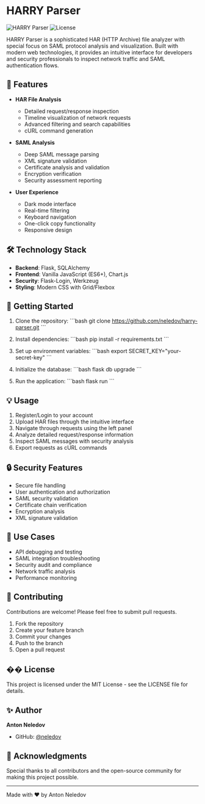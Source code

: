# HARRY Parser

![HARRY Parser](https://img.shields.io/badge/HARRY-Parser-89CFF0?style=for-the-badge)
![License](https://img.shields.io/badge/license-MIT-green?style=for-the-badge)

HARRY Parser is a sophisticated HAR (HTTP Archive) file analyzer with special focus on SAML protocol analysis and visualization. Built with modern web technologies, it provides an intuitive interface for developers and security professionals to inspect network traffic and SAML authentication flows.

## 🚀 Features

- **HAR File Analysis**
  - Detailed request/response inspection
  - Timeline visualization of network requests
  - Advanced filtering and search capabilities
  - cURL command generation

- **SAML Analysis**
  - Deep SAML message parsing
  - XML signature validation
  - Certificate analysis and validation
  - Encryption verification
  - Security assessment reporting

- **User Experience**
  - Dark mode interface
  - Real-time filtering
  - Keyboard navigation
  - One-click copy functionality
  - Responsive design

## 🛠 Technology Stack

- **Backend**: Flask, SQLAlchemy
- **Frontend**: Vanilla JavaScript (ES6+), Chart.js
- **Security**: Flask-Login, Werkzeug
- **Styling**: Modern CSS with Grid/Flexbox

## 🚦 Getting Started

1. Clone the repository:
\`\`\`bash
git clone https://github.com/neledov/harry-parser.git
\`\`\`

2. Install dependencies:
\`\`\`bash
pip install -r requirements.txt
\`\`\`

3. Set up environment variables:
\`\`\`bash
export SECRET_KEY="your-secret-key"
\`\`\`

4. Initialize the database:
\`\`\`bash
flask db upgrade
\`\`\`

5. Run the application:
\`\`\`bash
flask run
\`\`\`

## 💡 Usage

1. Register/Login to your account
2. Upload HAR files through the intuitive interface
3. Navigate through requests using the left panel
4. Analyze detailed request/response information
5. Inspect SAML messages with security analysis
6. Export requests as cURL commands

## 🔒 Security Features

- Secure file handling
- User authentication and authorization
- SAML security validation
- Certificate chain verification
- Encryption analysis
- XML signature validation

## 🎯 Use Cases

- API debugging and testing
- SAML integration troubleshooting
- Security audit and compliance
- Network traffic analysis
- Performance monitoring

## 🤝 Contributing

Contributions are welcome! Please feel free to submit pull requests.

1. Fork the repository
2. Create your feature branch
3. Commit your changes
4. Push to the branch
5. Open a pull request

## �� License

This project is licensed under the MIT License - see the LICENSE file for details.

## ✨ Author

**Anton Neledov**
- GitHub: [@neledov](https://github.com/neledov)

## 🙏 Acknowledgments

Special thanks to all contributors and the open-source community for making this project possible.

---

Made with ❤️ by Anton Neledov
